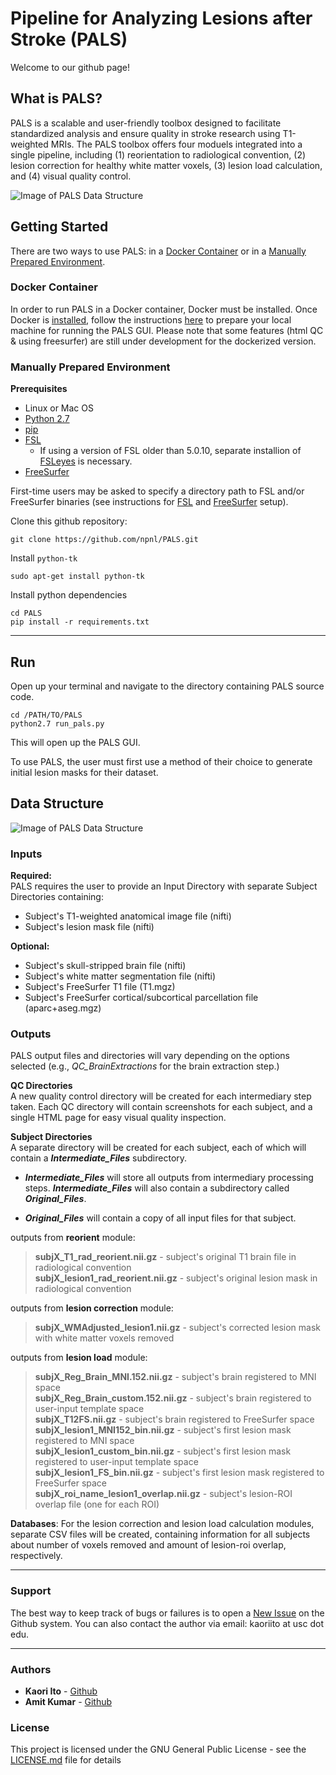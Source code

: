 # Pipeline for Analyzing Lesions after Stroke (PALS) #


Welcome to our github page!

## What is PALS?

PALS is a scalable and user-friendly toolbox designed to facilitate standardized analysis and ensure quality in stroke research using T1-weighted MRIs. The PALS toolbox offers four moduels integrated into a single pipeline, including (1) reorientation to radiological convention, (2) lesion correction for healthy white matter voxels, (3) lesion load calculation, and (4) visual quality control.

![Image of PALS Data Structure](images/pipeline.png)

## Getting Started

There are two ways to use PALS: in a [Docker Container](docker.md) or in a [Manually Prepared Environment](#manual_env).

### Docker Container

In order to run PALS in a Docker container, Docker must be installed. Once Docker is [installed](https://docs.docker.com/install/), follow the instructions [here](docker.md) to prepare your local machine for running the PALS GUI. Please note that some features (html QC & using freesurfer) are still under development for the dockerized version.

### Manually Prepared Environment
<a id='manual_env'></a>

__Prerequisites__

* Linux or Mac OS
* [Python 2.7](https://www.python.org/download/releases/2.7/)
* [pip](https://pip.pypa.io/en/stable/installing/)
* [FSL](https://fsl.fmrib.ox.ac.uk/fsl/fslwiki/FslInstallation)
  * If using a version of FSL older than 5.0.10, separate installion of [FSLeyes](https://fsl.fmrib.ox.ac.uk/fsl/fslwiki/FSLeyes) is necessary.
* [FreeSurfer](https://surfer.nmr.mgh.harvard.edu/fswiki/DownloadAndInstall)

First-time users may be asked to specify a directory path to FSL and/or FreeSurfer binaries (see instructions for [FSL](https://fsl.fmrib.ox.ac.uk/fsl/fslwiki/FslInstallation/ShellSetup) and [FreeSurfer](https://surfer.nmr.mgh.harvard.edu/fswiki/MacOsInstall#SetupandConfiguration) setup).


Clone this github repository:

```
git clone https://github.com/npnl/PALS.git
```

Install `python-tk`
```
sudo apt-get install python-tk
```

Install python dependencies
```
cd PALS
pip install -r requirements.txt
```
---


## Run
Open up your terminal and navigate to the directory containing PALS source code.

```
cd /PATH/TO/PALS
python2.7 run_pals.py
```
This will open up the PALS GUI.

To use PALS, the user must first use a method of their choice to generate initial lesion masks for their dataset.

## Data Structure

![Image of PALS Data Structure](images/data_structure.jpg)

### Inputs

__Required:__  
PALS requires the user to provide an Input Directory with separate Subject Directories containing:

* Subject's T1-weighted anatomical image file (nifti)
* Subject's lesion mask file (nifti)

__Optional:__
* Subject's skull-stripped brain file (nifti)
* Subject's white matter segmentation file (nifti)
* Subject's FreeSurfer T1 file (T1.mgz)
* Subject's FreeSurfer cortical/subcortical parcellation file (aparc+aseg.mgz)

### Outputs

PALS output files and directories will vary depending on the options selected (e.g., *QC_BrainExtractions* for the brain extraction step.)

__QC Directories__  
  A new quality control directory will be created for each intermediary step taken. Each QC directory will contain screenshots for each subject, and a single HTML page for easy visual quality inspection.

__Subject Directories__  
A separate directory will be created for each subject, each of which will contain a __*Intermediate_Files*__ subdirectory.

* __*Intermediate_Files*__ will store all outputs from intermediary processing steps. __*Intermediate_Files*__ will also contain a subdirectory called __*Original_Files*__.

* __*Original_Files*__ will contain a copy of all input files for that subject.

outputs from __reorient__ module:   
>__subjX_T1_rad_reorient.nii.gz__ - subject's original T1 brain file in radiological convention  
>__subjX_lesion1_rad_reorient.nii.gz__ - subject's original lesion mask in radiological convention

outputs from __lesion correction__ module:  
>__subjX_WMAdjusted_lesion1.nii.gz__ - subject's corrected lesion mask with white matter voxels removed

outputs from __lesion load__ module:  
>__subjX_Reg_Brain_MNI.152.nii.gz__ - subject's brain registered to MNI space  
>__subjX_Reg_Brain_custom.152.nii.gz__ - subject's brain registered to user-input template space  
>__subjX_T12FS.nii.gz__ - subject's brain registered to FreeSurfer space  
>__subjX_lesion1_MNI152_bin.nii.gz__ - subject's first lesion mask registered to MNI space  
>__subjX_lesion1_custom_bin.nii.gz__ - subject's first lesion mask registered to user-input template space   
>__subjX_lesion1_FS_bin.nii.gz__ - subject's first lesion mask registered to FreeSurfer space  
>__subjX_roi_name_lesion1_overlap.nii.gz__ - subject's lesion-ROI overlap file (one for each ROI)

__Databases__:
For the lesion correction and lesion load calculation modules, separate CSV files will be created, containing information for all subjects about number of voxels removed and amount of lesion-roi overlap, respectively.



---
### Support

The best way to keep track of bugs or failures is to open a [New Issue](https://github.com/npnl/PALS/issues/new) on the Github system. You can also contact the author via email: kaoriito at usc dot edu.

---

### Authors

* **Kaori Ito** - [Github](https://github.com/kaoriito)
* **Amit Kumar** - [Github](https://github.com/amitasviper)


### License

This project is licensed under the GNU General Public License - see the [LICENSE.md](LICENSE.md) file for details

<!-- ## Acknowledgments

* Hat tip to anyone who's code was used
* Inspiration
* etc -->
